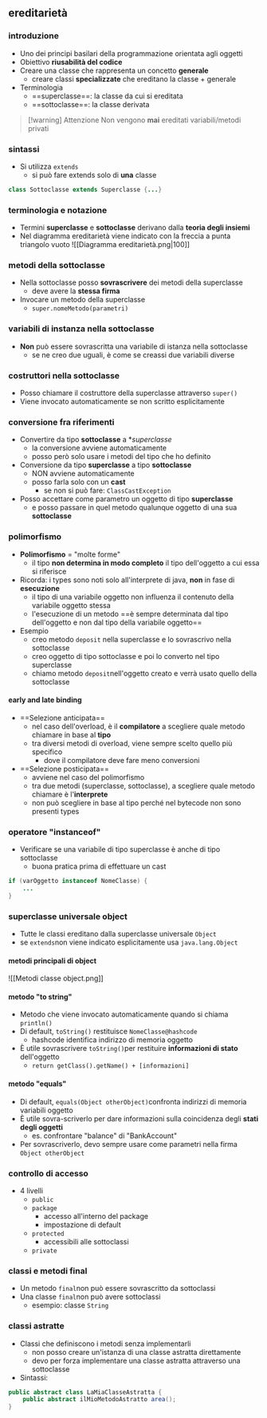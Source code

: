 ## ereditarietà
### introduzione
- Uno dei principi basilari della programmazione orientata agli oggetti
- Obiettivo **riusabilità del codice**
- Creare una classe che rappresenta un concetto **generale**
	- creare classi **specializzate** che ereditano la classe + generale
- Terminologia
	- ==superclasse==: la classe da cui si ereditata
	- ==sottoclasse==: la classe derivata

>[!warning] Attenzione
>Non vengono **mai** ereditati variabili/metodi privati

### sintassi
- Si utilizza ```extends```
	- si può fare extends solo di **una** classe
```java
class Sottoclasse extends Superclasse {...}
```
### terminologia e notazione
- Termini **superclasse** e **sottoclasse** derivano dalla **teoria degli insiemi**
- Nel diagramma ereditarietà viene indicato con la freccia a punta triangolo vuoto
![[Diagramma ereditarietà.png|100]]
### metodi della sottoclasse
- Nella sottoclasse posso **sovrascrivere** dei metodi della superclasse
	- deve avere la **stessa firma**
- Invocare un metodo della superclasse
	- ```super.nomeMetodo(parametri)```
### variabili di instanza nella sottoclasse
- **Non** può essere sovrascritta una variabile di istanza nella sottoclasse
	- se ne creo due uguali, è come se creassi due variabili diverse
### costruttori nella sottoclasse
- Posso chiamare il costruttore della superclasse attraverso ```super()```
- Viene invocato automaticamente se non scritto esplicitamente
### conversione fra riferimenti
- Convertire da tipo **sottoclasse** a **superclasse*
	- la conversione avviene automaticamente
	- posso però solo usare i metodi del tipo che ho definito
- Conversione da tipo **superclasse** a tipo **sottoclasse**
	- NON avviene automaticamente
	- posso farla solo con un **cast**
		- se non si può fare: ```ClassCastException```
- Posso accettare come parametro un oggetto di tipo **superclasse**
	- e posso passare in quel metodo qualunque oggetto di una sua **sottoclasse**
### polimorfismo
- **Polimorfismo** = "molte forme"
	- il tipo **non determina in modo completo** il tipo dell'oggetto a cui essa si riferisce
- Ricorda: i types sono noti solo all'interprete di java, **non** in fase di **esecuzione**
	- il tipo di una variabile oggetto non influenza il contenuto della variabile oggetto stessa
	- l'esecuzione di un metodo ==è sempre determinata dal tipo dell'oggetto e non dal tipo della variabile oggetto==
- Esempio
	- creo metodo ```deposit``` nella superclasse e lo sovrascrivo nella sottoclasse
	- creo oggetto di tipo sottoclasse e poi lo converto nel tipo superclasse
	- chiamo metodo ```deposit```nell'oggetto creato e verrà usato quello della sottoclasse
#### early and late binding
- ==Selezione anticipata==
	- nel caso dell'overload, è il **compilatore** a scegliere quale metodo chiamare in base al **tipo**
	- tra diversi metodi di overload, viene sempre scelto quello più specifico
		- dove il compilatore deve fare meno conversioni
- ==Selezione posticipata==
	- avviene nel caso del polimorfismo
	- tra due metodi (superclasse, sottoclasse), a scegliere quale metodo chiamare è l'**interprete**
	- non può scegliere in base al tipo perché nel bytecode non sono presenti types
### operatore "instanceof"
- Verificare se una variabile di tipo superclasse è anche di tipo sottoclasse
	- buona pratica prima di effettuare un cast
```java
if (varOggetto instanceof NomeClasse) {
	...
}
```
### superclasse universale object
- Tutte le classi ereditano dalla superclasse universale ```Object```
- se ```extends```non viene indicato esplicitamente usa ```java.lang.Object```
#### metodi principali di object
![[Metodi classe object.png]]
#### metodo "to string"
- Metodo che viene invocato automaticamente quando si chiama ```println()```
- Di default, ```toString()``` restituisce ```NomeClasse@hashcode```
	- hashcode identifica indirizzo di memoria oggetto
- È utile sovrascrivere ```toString()```per restituire **informazioni di stato** dell'oggetto
	- ```return getClass().getName() + [informazioni]```
#### metodo "equals"
- Di default, ```equals(Object otherObject)```confronta indirizzi di memoria variabili oggetto
- È utile sovra-scriverlo per dare informazioni sulla coincidenza degli **stati degli oggetti**
	- es. confrontare "balance" di "BankAccount"
- Per sovrascriverlo, devo sempre usare come parametri nella firma ```Object otherObject```
### controllo di accesso
- 4 livelli
	- ```public```
	- ```package```
		- accesso all'interno del package
		- impostazione di default
	- ```protected```
		- accessibili alle sottoclassi
	- ```private```
### classi e metodi final
- Un metodo ```final```non può essere sovrascritto da sottoclassi
- Una classe ```final```non può avere sottoclassi
	- esempio: classe ```String```
### classi astratte
- Classi che definiscono i metodi senza implementarli
	- non posso creare un'istanza di una classe astratta direttamente
	- devo per forza implementare una classe astratta attraverso una sottoclasse
- Sintassi:
```java
public abstract class LaMiaClasseAstratta {
	public abstract ilMioMetodoAstratto area();
}
```
